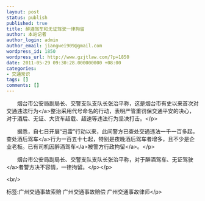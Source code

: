 ```yaml
---
layout: post
status: publish
published: true
title: 醉酒驾车和无证驾驶一律拘留
author: 本站记者
author_login: admin
author_email: jiangwei909@gmail.com
wordpress_id: 1850
wordpress_url: http://www.gzjtlaw.com/?p=1850
date: 2011-05-29 09:30:28.000000000 +08:00
categories:
- 交通常识
tags: []
comments: []
---
```

<p><p>　　烟台市公安局副局长、交警支队支队长张治平称，这是烟台市有史以来首次对交通<a>违法行为<&#47;a>整治采用代号命名的行动，表明严管重罚保交通平安的决心，对于酒后、无证、大货车超载、超速等违法行为坚决打击。<&#47;p><p>　　据悉，自七日开展&ldquo;迅雷&rdquo;行动以来，此间警方已查处交通违法一千一百多起，查处<a>酒后驾车<&#47;a>行为一百五十七起，特别是夜晚酒后驾车者增多，且不少是企业老板。已有司机因<a>醉酒驾车<&#47;a>被警方行政<a>拘留<&#47;a>。<&#47;p><p>　　烟台市公安局副局长、交警支队支队长张治平称，对于醉酒驾车、无证<a>驾驶<&#47;a>者警方决不容情，一律拘留。<&#47;p><&#47;p><br&#47;><p>标签:广州交通事故索赔 广州交通事故赔偿 广州交通事故律师<&#47;p>
